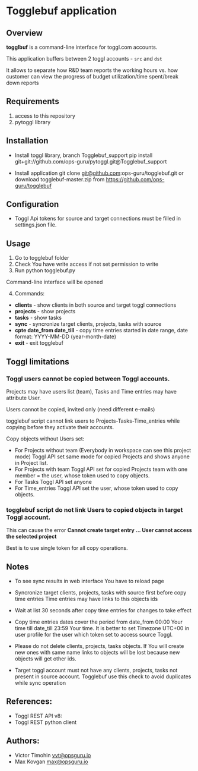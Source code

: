 # Togglebuf application

## Overview

**togglbuf** is a command-line interface for toggl.com accounts.

This application buffers between 2 toggl accounts - `src` and `dst`

It allows to separate how R&D team reports the working hours vs. how customer can view the progress of budget utilization/time spent/break down reports


## Requirements

1. access to this repository
2. pytoggl library


## Installation

* Install toggl library, branch Togglebuf_support
pip install git+git://github.com/ops-guru/pytoggl.git@Togglebuf_support

* Install application
git clone git@github.com:ops-guru/togglebuf.git
or
download togglebuf-master.zip from https://github.com/ops-guru/togglebuf


## Configuration

* Toggl Api tokens for source and target connections must be filled in settings.json file. 


## Usage

1. Go to togglebuf folder
2. Check You have write access if not set permission to write
3. Run python togglebuf.py

Command-line interface will be opened

4. Commands:
* **clients**                      - show clients in both source and target toggl connections
* **projects**                     - show projects
* **tasks**                        - show tasks
* **sync**                         - syncronize target clients, projects, tasks with source
* **cpte date_from date_till**     - copy time entries started in date range, date format: YYYY-MM-DD (year-month-date)
* **exit**                         - exit togglebuf

## Toggl limitations

### Toggl users cannot be copied between Toggl accounts. 

Projects may have users list (team), Tasks and Time entries may have attribute User.

Users cannot be copied, invited only (need different e-mails)

togglebuf script cannot link users to Projects-Tasks-Time_entries while copying
before they activate their accounts.

Copy objects without Users set:

* For Projects without team (Everybody in workspace can see this project mode)
Toggl API set same mode for copied Projects and shows anyone in Project list.
* For Projects with team Toggl API set for copied Projects team with one
member = the user, whose token used to copy objects.
* For Tasks Toggl API set anyone
* For Time_entries Toggl API set the user, whose token used to copy objects.

### togglebuf script do not link Users to copied objects in target Toggl account.

This can cause the error **Cannot create target entry ... User cannot access the selected project**

Best is to use single token for all copy operations.

## Notes

* To see sync results in web interface You have to reload page

* Syncronize target clients, projects, tasks with source first before copy time entries
Time entries may have links to this objects ids

* Wait at list 30 seconds after copy time entries for changes to take effect

* Copy time entries dates cover the period from date_from 00:00 Your time till date_till
23:59 Your time. It is better to set Timezone UTC+00 in user profile for the user
which token set to access source Toggl.

* Please do not delete clients, projects, tasks objects. If You will create new ones
with same name links to objects will be lost because new objects will get other ids.

* Target toggl account must not have any clients, projects, tasks not present in
source account. Togglebuf use this check to avoid duplicates while sync operation

## References:

- Toggl REST API v8:
- Toggl REST python client

## Authors:

- Victor Timohin <vvt@opsguru.io>
- Max Kovgan <max@opsguru.io>
